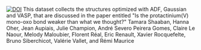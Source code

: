 [![DOI](https://zenodo.org/badge/849394656.svg)](https://zenodo.org/doi/10.5281/zenodo.13494221)
This dataset collects the structures optimized with ADF, Gaussian and VASP, that are discussed in the paper entitled "Is the protactinium(V) mono-oxo bond weaker than what we thought?" Tamara Shaaban, Hanna Oher, Jean Aupiais, Julie Champion, André Severo Peirera Gomes, Claire Le Naour, Melody Maloubier, Florent Réal, Eric Renault, Xavier Rocquefelte, Bruno Siberchicot, Valérie Vallet, and Rémi Maurice
